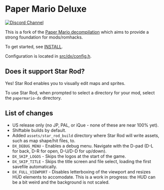 # Paper Mario Deluxe

[![Discord Channel][discord-badge]][discord]

This is a fork of the [Paper Mario decompilation](papermario-repo) which aims to provide a strong foundation for mods/romhacks.

To get started, see [INSTALL](INSTALL.md).

Configuration is located in [src/dx/config.h](src/dx/config.h).

[discord]: https://discord.gg/urUm3VG
[discord-badge]: https://img.shields.io/discord/279322074412089344?color=%237289DA&logo=discord&logoColor=ffffff
[papermario-repo]: https://github.com/pmret/papermario

## Does it support Star Rod?

Yes! Star Rod enables you to visually edit maps and sprites.

To use Star Rod, when prompted to select a directory for your mod, select the `papermario-dx` directory.

## List of changes

- US release only (no JP, PAL, or iQue - none of these are near 100% yet).
- Shiftable builds by default.
- Added `assets/star_rod_build` directory where Star Rod will write assets, such as map shape/hit files, to.
- `DX_DEBUG_MENU` - Enables a debug menu. Navigate with the D-pad (D-L for back, D-R for open, D-U/D-D for up/down).
- `DX_SKIP_LOGOS` - Skips the logos at the start of the game.
- `DX_SKIP_TITLE` - Skips the title screen and file select, loading the first savefile automatically.
- `DX_FULL_VIEWPORT` - Disables letterboxing of the viewport and resizes HUD elements to accomodate. This is a work in progress: the HUD can be a bit weird and the background is not scaled.
